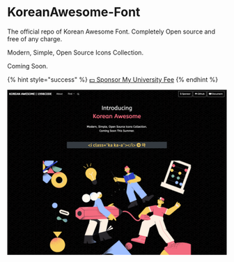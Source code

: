 # KoreanAwesome-Font

The official repo of Korean Awesome Font. Completely Open source and free of any charge.

Modern, Simple, Open Source Icons Collection.

Coming Soon.

{% hint style="success" %}
[💵 Sponsor My University Fee](https://github.com/sponsors/1998code)
{% endhint %}



![](.gitbook/assets/cover.png)

